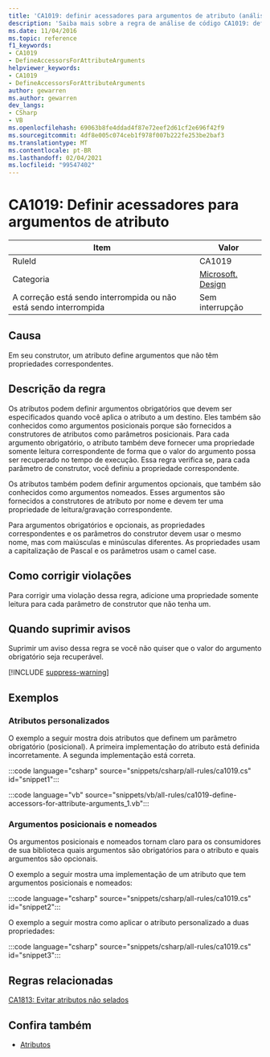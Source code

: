```yaml
---
title: 'CA1019: definir acessadores para argumentos de atributo (análise de código)'
description: 'Saiba mais sobre a regra de análise de código CA1019: definir acessadores para argumentos de atributo'
ms.date: 11/04/2016
ms.topic: reference
f1_keywords:
- CA1019
- DefineAccessorsForAttributeArguments
helpviewer_keywords:
- CA1019
- DefineAccessorsForAttributeArguments
author: gewarren
ms.author: gewarren
dev_langs:
- CSharp
- VB
ms.openlocfilehash: 69063b8fe4ddad4f87e72eef2d61cf2e696f42f9
ms.sourcegitcommit: 4df8e005c074ceb1f978f007b222fe253be2baf3
ms.translationtype: MT
ms.contentlocale: pt-BR
ms.lasthandoff: 02/04/2021
ms.locfileid: "99547402"
---
```

# <a name="ca1019-define-accessors-for-attribute-arguments"></a>CA1019: Definir acessadores para argumentos de atributo

| Item                                     | Valor            |
|------------------------------------------|------------------|
| RuleId                                   | CA1019           |
| Categoria                                 | [Microsoft. Design](design-warnings.md) |
| A correção está sendo interrompida ou não está sendo interrompida | Sem interrupção     |

## <a name="cause"></a>Causa

Em seu construtor, um atributo define argumentos que não têm propriedades correspondentes.

## <a name="rule-description"></a>Descrição da regra

Os atributos podem definir argumentos obrigatórios que devem ser especificados quando você aplica o atributo a um destino. Eles também são conhecidos como argumentos posicionais porque são fornecidos a construtores de atributos como parâmetros posicionais. Para cada argumento obrigatório, o atributo também deve fornecer uma propriedade somente leitura correspondente de forma que o valor do argumento possa ser recuperado no tempo de execução. Essa regra verifica se, para cada parâmetro de construtor, você definiu a propriedade correspondente.

Os atributos também podem definir argumentos opcionais, que também são conhecidos como argumentos nomeados. Esses argumentos são fornecidos a construtores de atributo por nome e devem ter uma propriedade de leitura/gravação correspondente.

Para argumentos obrigatórios e opcionais, as propriedades correspondentes e os parâmetros do construtor devem usar o mesmo nome, mas com maiúsculas e minúsculas diferentes. As propriedades usam a capitalização de Pascal e os parâmetros usam o camel case.

## <a name="how-to-fix-violations"></a>Como corrigir violações

Para corrigir uma violação dessa regra, adicione uma propriedade somente leitura para cada parâmetro de construtor que não tenha um.

## <a name="when-to-suppress-warnings"></a>Quando suprimir avisos

Suprimir um aviso dessa regra se você não quiser que o valor do argumento obrigatório seja recuperável.

[!INCLUDE [suppress-warning](../../../../includes/code-analysis/suppress-warning.md)]

## <a name="examples"></a>Exemplos

### <a name="custom-attributes"></a>Atributos personalizados

O exemplo a seguir mostra dois atributos que definem um parâmetro obrigatório (posicional). A primeira implementação do atributo está definida incorretamente. A segunda implementação está correta.

:::code language="csharp" source="snippets/csharp/all-rules/ca1019.cs" id="snippet1":::

:::code language="vb" source="snippets/vb/all-rules/ca1019-define-accessors-for-attribute-arguments_1.vb":::

### <a name="positional-and-named-arguments"></a>Argumentos posicionais e nomeados

Os argumentos posicionais e nomeados tornam claro para os consumidores de sua biblioteca quais argumentos são obrigatórios para o atributo e quais argumentos são opcionais.

O exemplo a seguir mostra uma implementação de um atributo que tem argumentos posicionais e nomeados:

:::code language="csharp" source="snippets/csharp/all-rules/ca1019.cs" id="snippet2":::

O exemplo a seguir mostra como aplicar o atributo personalizado a duas propriedades:

:::code language="csharp" source="snippets/csharp/all-rules/ca1019.cs" id="snippet3":::

## <a name="related-rules"></a>Regras relacionadas

[CA1813: Evitar atributos não selados](ca1813.md)

## <a name="see-also"></a>Confira também

- [Atributos](../../../standard/design-guidelines/attributes.md)

